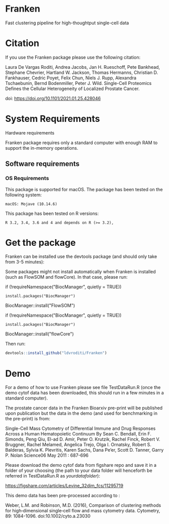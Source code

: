 # Franken

Fast clustering pipeline for high-thoughtput single-cell data

# Citation

If you use the Franken package please use the following citation:

Laura De Vargas Roditi, Andrea Jacobs, Jan H. Rueschoff, Pete Bankhead, Stephane Chevrier, Hartland W. Jackson, Thomas Hermanns, Christian D. Fankhauser, Cedric Poyet, Felix Chun, Niels J. Rupp, Alexandra Tschaebunin, Bernd Bodenmiller, Peter J. Wild. Single-Cell Proteomics Defines the Cellular Heterogeneity of Localized Prostate Cancer.


doi: https://doi.org/10.1101/2021.01.25.428046

# System Requirements

Hardware requirements

Franken package requires only a standard computer with enough RAM to support the in-memory operations.

## Software requirements

### OS Requirements

This package is supported for macOS. The package has been tested on the following system:

    macOS: Mojave (10.14.6)

This package has been tested on R versions:

	R 3.2, 3.4, 3.6 and 4 and depends on R (>= 3.2),

# Get the package

Franken can be installed use the devtools package (and should only take from 3-5 minutes):

Some packages might not install automatically when Franken is installed (such as FlowSOM and flowCore). In that case, please run:

if (!requireNamespace("BiocManager", quietly = TRUE))

	install.packages("BiocManager")

BiocManager::install("FlowSOM")

if (!requireNamespace("BiocManager", quietly = TRUE))
	
	install.packages("BiocManager")

BiocManager::install("flowCore")

Then run: 

```R
devtools::install_github("ldvroditi/Franken") 
```

# Demo

For a demo of how to use Franken please see file TestDataRun.R (once the demo cytof data has been downloaded, this should run in a few minutes in a standard computer).

The prostate cancer data in the Franken Bioarxiv pre-print will be published upon publication but the data in the demo (and used for benchmarking in the pre-print) is from:

Single-Cell Mass Cytometry of Differential Immune and Drug Responses Across a Human Hematopoietic Continuum
By Sean C. Bendall, Erin F. Simonds, Peng Qiu, El-ad D. Amir, Peter O. Krutzik, Rachel Finck, Robert V. Bruggner, Rachel Melamed, Angelica Trejo, Olga I. Ornatsky, Robert S. Balderas, Sylvia K. Plevritis, Karen Sachs, Dana Pe’er, Scott D. Tanner, Garry P. Nolan
Science06 May 2011 : 687-696 

Please download the demo cytof data from figshare repo and save it in a folder of your choosing (the path to your data folder will henceforth be referred in TestDataRun.R as *yourdatafolder*):

https://figshare.com/articles/Levine_32dim_fcs/11295719

This demo data has been pre-processed according to :

Weber, L.M. and Robinson, M.D. (2016), Comparison of clustering methods for high‐dimensional single‐cell flow and mass cytometry data. Cytometry, 89: 1084-1096. doi:10.1002/cyto.a.23030



